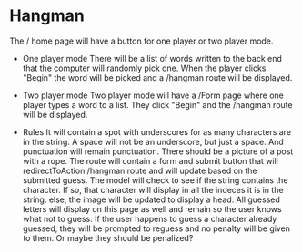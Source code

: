 # Hangman

The / home page will have a button for one player or two player mode.

- One player mode
There will be a list of words written to the back end that the computer will randomly pick one. When the player clicks "Begin" the word will be picked and a /hangman route will be displayed.

- Two player mode
Two player mode will have a /Form page where one player types a word to a list. They click "Begin" and the /hangman route will be displayed. 

- Rules
It will contain a spot with underscores for as many characters are in the string. A space will not be an underscore, but just a space. And punctuation will remain punctuation. There should be a picture of a post with a rope. The route will contain a form and submit button that will redirectToAction /hangman route and will update based on the submitted guess. The model will check to see if the string contains the character. If so, that character will display in all the indeces it is in the string. else, the image will be updated to display a head. All guessed letters will display on this page as well and remain so the user knows what not to guess. If the user happens to guess a character already guessed, they will be prompted to reguess and no penalty will be given to them. Or maybe they should be penalized?